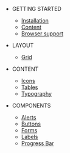 * GETTING STARTED
    * [Installation](gertting-started/installation.md)
    * [Content](gertting-started/content.md)
    * [Browser support](gertting-started/browser-support.md)

* LAYOUT
    * [Grid](layout/grid.md)

* CONTENT
    * [Icons](content/icons.md)
    * [Tables](content/tables.md)
    * [Typography](content/typography.md)

* COMPONENTS
    * [Alerts](components/alerts.md)
    * [Buttons](components/buttons.md)
    * [Forms](components/forms.md)
    * [Labels](components/labels.md)
    * [Progress Bar](components/progress-bars.md)